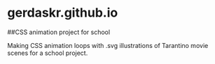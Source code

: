 # gerdaskr.github.io

##CSS animation project for school

Making CSS animation loops with .svg illustrations of Tarantino movie scenes for a school project.
